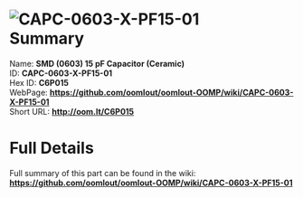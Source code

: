 
![CAPC-0603-X-PF15-01](https://github.com/oomlout/oomlout-OOMP/blob/master/parts/CAPC-0603-X-PF15-01/CAPC-0603-X-PF15-01_420.jpg)   
Summary
=================
  
Name: __SMD (0603) 15 pF Capacitor (Ceramic)__    
ID: __CAPC-0603-X-PF15-01__   
Hex ID: __C6P015__   
WebPage: __https://github.com/oomlout/oomlout-OOMP/wiki/CAPC-0603-X-PF15-01__   
Short URL: __http://oom.lt/C6P015__   

Full Details
==========================
Full summary of this part can be found in the wiki:   
__https://github.com/oomlout/oomlout-OOMP/wiki/CAPC-0603-X-PF15-01__    

